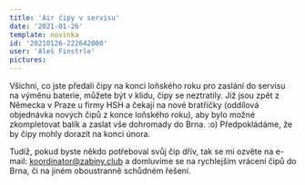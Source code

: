```yaml
---
title: 'Air čipy v servisu'
date: '2021-01-26'
template: novinka
id: '20210126-222642000'
user: 'Aleš Finstrle'
pictures:
---
```

Všichni, co jste předali čipy na konci loňského roku pro zaslání do servisu na výměnu baterie, můžete být v klidu, čipy se neztratily. Již jsou zpět z Německa v Praze u firmy HSH a čekají na nové bratříčky (oddílová objednávka nových čipů z konce loňského roku), aby bylo možné zkompletovat balík a zaslat vše dohromady do Brna. :o)
Předpokládáme, že by čipy mohly dorazit na konci února.

Tudíž, pokud byste někdo potřeboval svůj čip dřív, tak se mi ozvěte na e-mail: koordinator@zabiny.club a domluvíme se na rychlejším vrácení čipů do Brna, či na jiném oboustranně schůdném řešení.
